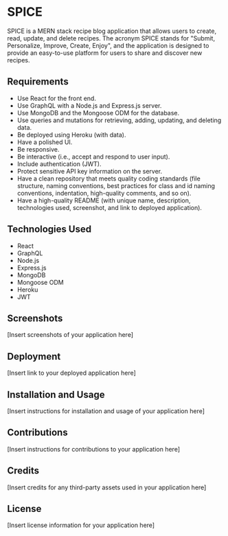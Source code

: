 # SPICE

SPICE is a MERN stack recipe blog application that allows users to create, read, update, and delete recipes. The acronym SPICE stands for "Submit, Personalize, Improve, Create, Enjoy", and the application is designed to provide an easy-to-use platform for users to share and discover new recipes.

## Requirements

- Use React for the front end.
- Use GraphQL with a Node.js and Express.js server.
- Use MongoDB and the Mongoose ODM for the database.
- Use queries and mutations for retrieving, adding, updating, and deleting data.
- Be deployed using Heroku (with data).
- Have a polished UI.
- Be responsive.
- Be interactive (i.e., accept and respond to user input).
- Include authentication (JWT).
- Protect sensitive API key information on the server.
- Have a clean repository that meets quality coding standards (file structure, naming conventions, best practices for class and id naming conventions, indentation, high-quality comments, and so on).
- Have a high-quality README (with unique name, description, technologies used, screenshot, and link to deployed application).

## Technologies Used

- React
- GraphQL
- Node.js
- Express.js
- MongoDB
- Mongoose ODM
- Heroku
- JWT

## Screenshots

[Insert screenshots of your application here]

## Deployment

[Insert link to your deployed application here]

## Installation and Usage

[Insert instructions for installation and usage of your application here]

## Contributions

[Insert instructions for contributions to your application here]

## Credits

[Insert credits for any third-party assets used in your application here]

## License

[Insert license information for your application here]
